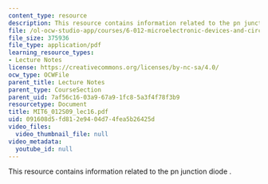 ```yaml
---
content_type: resource
description: This resource contains information related to the pn junction diode .
file: /ol-ocw-studio-app/courses/6-012-microelectronic-devices-and-circuits-spring-2009/091608d5fd812e9404d74fea5b26425d_MIT6_012S09_lec16.pdf
file_size: 375936
file_type: application/pdf
learning_resource_types:
- Lecture Notes
license: https://creativecommons.org/licenses/by-nc-sa/4.0/
ocw_type: OCWFile
parent_title: Lecture Notes
parent_type: CourseSection
parent_uid: 7af56c16-03a9-67a9-1fc8-5a3f4f78f3b9
resourcetype: Document
title: MIT6_012S09_lec16.pdf
uid: 091608d5-fd81-2e94-04d7-4fea5b26425d
video_files:
  video_thumbnail_file: null
video_metadata:
  youtube_id: null
---
```

This resource contains information related to the pn junction diode .